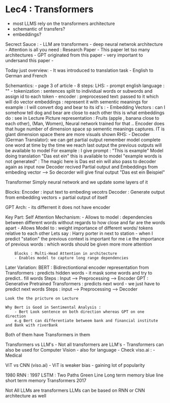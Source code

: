 # Lec4 : Transformers
- most LLMS rely on the transformers architecture
- schemantic of transfers?
- embeddings?

Secrect Sauce :
    - LLM are transformers
    - deep neural netwrok architecture - Attention is all you need : Research Paper
    - This paper let tso many architectures
    - GPT originated from this paper
    - very important to undersand this paper
    -

Today just overview:
    - It was introduced to translation task
    - English to German and French

Schemantics:
    - page 3 of article
    - 8 steps:
    LHS:
        - prompt english language : ""
        - tokenization : sentences split to individual words or subwords and assign id to each token
        - encoder : preprocessed text: passed to it which will do vector embeddings : represent it with sementic meanings for example : I will convert dog and bear to its id's : 
        - Embedding Vectors : can I somehow tell dog and bear are close to each other this is what embeddings do : see in Lecture Picture representation : Fruits (apple , banana close to each other), (Man, Women), Neural network trained for that .. Encoder does that
        huge number of dimension space sp sementic meanings captures. IT is giant dimension space there are more visuals shown
    RHS:
        - Decoder (German Translator): we can get partial output remember model complete one word at time by the time we reach last output the previous outputs will be available to model For example :
        I give prompt : "This is example" Model doing translation "Das est ein" this is available to model "example words is not generated" : The magic here is Das est ein will also pass to decoder again as input
        now Decoder recived Partial output and Embeddings from embeding vector --> So decorder will give final output "Das est ein Beispiel"

Transformer Simply neural network and we update some layers of it

Blocks:
    Encoder : input text to embeding vecotrs
    Decoder : Generate output from embedding vectors + partial output of itself

GPT Arch:
    - its differrent it does not have encoder

Key Part:
    Self Attention Mechanism:
        - Allows to model : dependencies between different words without regards to how close and far are the words apart 
        - Allows Model to : weight importance of different words/ tokens relative to each other Lets say : Harry porter in next to station - when I predict "station" the previous context is important for me i.e the importance of previous words : which words should be given more more attention
        
        Blocks : Multi-Head Attention in architecture
        - Enables model to capture long range dependencies

Later Variation:
    BERT : Bidirectiontional encoder representation from Transformers : predicts hidden words - it mask some words and try to predict.. fill words
        Steps : Input --> Preprocessing --> Encoder
    GPT : Generative Pretrained Transformers : predicts next word - we just have to predict next words
        Steps : input --> Preprocessing --> Decoder
    
    Look the the pricture on Lecture

    Why Bert is Good in Sentimental Analysis :
        - Bert Look sentence on both direction whereas GPT on one direction
        e.g Bert can differentiate betweem bank and financial institute and Bank with riverBank

Both of them have Transformers in them


Transformers vs LLM's
    - Not all transformers are LLM's
    - Transformers can also be used for Computer Vision
    - also for language
    - Check viso.ai :
        - Medical

 ViT vs CNN (viso.ai)
    - ViT is weaker bias
    - gaining lot of popularity

1980 RNN : 
1997 LSTM : Two Paths Green Line Long term memory blue line short term memory
Transformers 2017

Not All LLMs are transformers
LLMs can be based on RNN or CNN architecture as well
